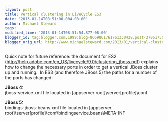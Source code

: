 ```yaml
---
layout: post
title: Vertical clustering in LiveCycle ES3
date: '2013-01-14T08:51:00.004-08:00'
author: Michael Steward
tags: 
modified_time: '2013-01-14T08:51:54.877-08:00'
blogger_id: tag:blogger.com,1999:blog-8669861761761330438.post-3705175069051573888
blogger_orig_url: http://www.michaelsteward.com/2013/01/vertical-clustering-in-livecycle-es3.html
---
```


Quick note for future reference: the document for ES2 (http://help.adobe.com/en_US/livecycle/9.0/clustering_jboss.pdf) explains how to change the necessary ports in order to get a vertical JBoss cluster up and running.  In ES3 (and therefore JBoss 5) the paths for a number of the ports has changed:  

**JBoss 4:**  
jboss-service.xml file located in [appserver root]\server\[profile]\conf  

**JBoss 5:**  
bindings-jboss-beans.xml file located in [appserver root]\server\[profile]\conf\bindingservice.beans\META-INF